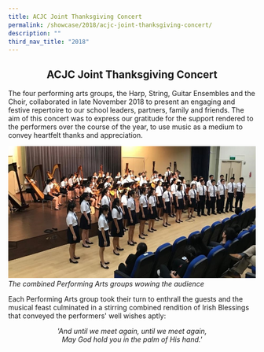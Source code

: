 ```yaml
---
title: ACJC Joint Thanksgiving Concert
permalink: /showcase/2018/acjc-joint-thanksgiving-concert/
description: ""
third_nav_title: "2018"
---
```

## <center> ACJC Joint Thanksgiving Concert </center>

The four performing arts groups, the Harp, String, Guitar Ensembles and the Choir, collaborated in late November 2018 to present an engaging and festive repertoire to our school leaders, partners, family and friends. The aim of this concert was to express our gratitude for the support rendered to the performers over the course of the year, to use music as a medium to convey heartfelt thanks and appreciation.

![](/images/Combined.jpeg)
_The combined Performing Arts groups wowing the audience_

Each Performing Arts group took their turn to enthrall the guests and the musical feast culminated in a stirring combined rendition of Irish Blessings that conveyed the performers' well wishes aptly:

_<center>'And until we meet again, until we meet again,<br>May God hold you in the palm of His hand.'</center>_